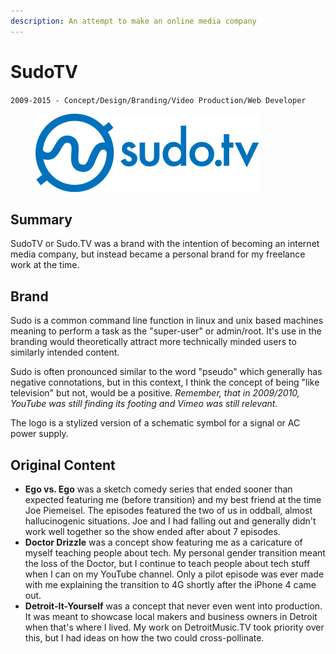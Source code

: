 ```yaml
---
description: An attempt to make an online media company
---
```


# SudoTV

`2009-2015 - Concept/Design/Branding/Video Production/Web Developer`



<figure><img src="../.gitbook/assets/sudo-logo-blue.png" alt="" width="357"><figcaption></figcaption></figure>

## Summary

SudoTV or Sudo.TV was a brand with the intention of becoming an internet media company, but instead became a personal brand for my freelance work at the time.&#x20;

## Brand

Sudo is a common command line function in linux and unix based machines meaning to perform a task as the "super-user" or admin/root. It's use in the branding would theoretically attract more technically minded users to similarly intended content.&#x20;

Sudo is often pronounced similar to the word "pseudo" which generally has negative connotations, but in this context, I think the concept of being "like television" but not, would be a positive. _Remember, that in 2009/2010, YouTube was still finding its footing and Vimeo was still relevant._

The logo is a stylized version of a schematic symbol for a signal or AC power supply.

## Original Content

* **Ego vs. Ego** was a sketch comedy series that ended sooner than expected featuring me (before transition) and my best friend at the time Joe Piemeisel. The episodes featured the two of us in oddball, almost hallucinogenic situations.  Joe and I had falling out and generally didn't work well together so the show ended after about 7 episodes.
* **Doctor Drizzle** was a concept show featuring me as a caricature of myself teaching people about tech. My personal gender transition meant the loss of the Doctor, but I continue to teach people about tech stuff when I can on my YouTube channel. Only a pilot episode was ever made with me explaining the transition to 4G shortly after the iPhone 4 came out.
* **Detroit-It-Yourself** was a concept that never even went into production. It was meant to showcase local makers and business owners in Detroit when that's where I lived. My work on DetroitMusic.TV took priority over this, but I had ideas on how the two could cross-pollinate.

